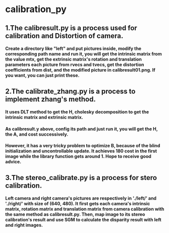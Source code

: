 # calibration_py

## 1.The **calibresult.py** is a process used for calibration and Distortion of camera.

#### Create a directory like "left" and put pictures inside, modify the corresponding path name and run it, you will get the intrinsic matrix from the value mtx, get the extrinsic matrix's rotation and translation parameters each picture from rvecs and tvecs, get the distortion coefficients from dist, and the modified picture in calibresult01.png. If you want, you can just print these.

## 2.The **calibrate_zhang.py** is a process to implement zhang's method.

#### It uses DLT method to get the H, cholesky decomposition to get the intrinsic matrix and extrinsic matrix.
#### As calibresult.y above, config its path and just run it, you will get the H, the A, and cost successively.
#### However, it has a very tricky problem to optimize B, because of the blind initialization and uncontrollable update. It achieves 180 cost in the first image while the library function gets around 1. Hope to receive good advice.

## 3.The **stereo_calibrate.py** is a process for stero calibration.

#### Left camera and right camera's pictures are respectively in './left/' and './right/' with size of (640, 480). It first gets each camera's intrinsic matrix, rotation matrix and translation matrix from camera calibration with the same method as **calibresult.py**. Then, map image to its stereo calibration's result and use SGM to calculate the disparity result with left and right images.
